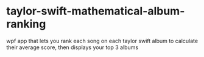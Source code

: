 # taylor-swift-mathematical-album-ranking
wpf app that lets you rank each song on each taylor swift album to calculate their average score, then displays your top 3 albums 
